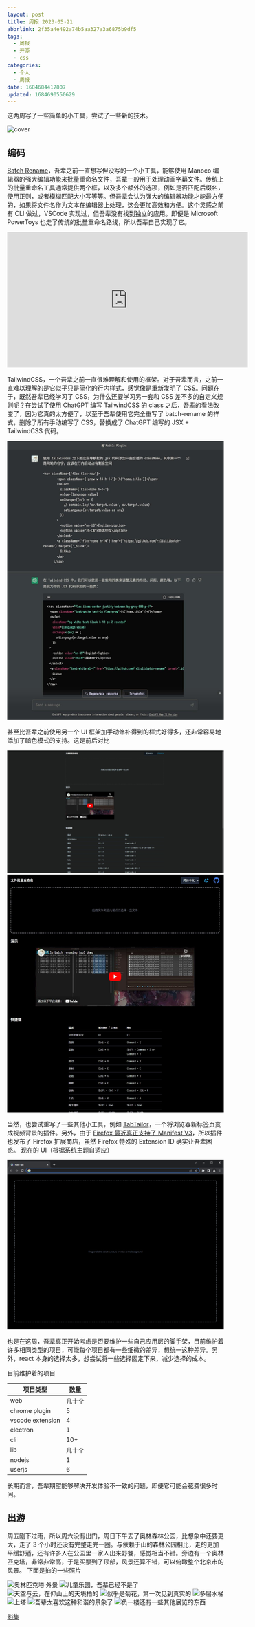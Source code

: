 ```yaml
---
layout: post
title: 周报 2023-05-21
abbrlink: 2f35a4e492a74b5aa327a3a6875b9df5
tags:
  - 周报
  - 开源
  - css
categories:
  - 个人
  - 周报
date: 1684684417807
updated: 1684690550629
---
```


这两周写了一些简单的小工具，尝试了一些新的技术。

![cover](https://image-proxy.rxliuli.com/?url=https://lh3.googleusercontent.com/pw/AJFCJaX5kx0Zbw8lc_yLv7HzayA5RINQguIWgccyvwP_cmKmGVq6sNZs2B8DEIj78jKPMrpIOv8Ay6L8cg2cFwEClEQ1ExlRqpe_usLLBnI8HO8cb3QKkuHh8Caz6vP4YJCkh-zzr9QjsdMZL-DudcC8ZYPp=w1729-h1297-s-no)

## 编码

[Batch Rename](https://github.com/rxliuli/batch-rename)，吾辈之前一直想写但没写的一个小工具，能够使用 Manoco 编辑器的强大编辑功能来批量重命名文件，吾辈一般用于处理动画字幕文件。传统上的批量重命名工具通常提供两个框，以及多个额外的选项，例如是否匹配后缀名，使用正则，或者模糊匹配大小写等等。但吾辈会认为强大的编辑器功能才能最方便的，如果将文件名作为文本在编辑器上处理，这会更加高效和方便。这个灵感之前有 CLI 做过，VSCode 实现过，但吾辈没有找到独立的应用。即便是 Microsoft PowerToys 也走了传统的批量重命名路线，所以吾辈自己实现了它。

<iframe width="560" height="315" src="https://www.youtube.com/embed/PL3mft8DEHg" title="YouTube video player" frameborder="0" allow="accelerometer; autoplay; clipboard-write; encrypted-media; gyroscope; picture-in-picture; web-share" allowfullscreen></iframe>

TailwindCSS，一个吾辈之前一直很难理解和使用的框架。对于吾辈而言，之前一直难以理解的是它似乎只是简化的行内样式，感觉像是重新发明了 CSS。问题在于，既然吾辈已经学习了 CSS，为什么还要学习另一套和 CSS 差不多的自定义规则呢？在尝试了使用 ChatGPT 编写 TailwindCSS 的 class 之后，吾辈的看法改变了，因为它真的太方便了，以至于吾辈使用它完全重写了 batch-rename 的样式，删除了所有手动编写了 CSS，替换成了 ChatGPT 编写的 JSX + TailwindCSS 代码。

![使用 ChatGPT 生成 JSX + TailwindCSS](/resources/37c4dd88248d4a8ea3890c1bccca3c4e.jpg)

甚至比吾辈之前使用另一个 UI 框架加手动修补得到的样式好得多，还非常容易地添加了暗色模式的支持。这是前后对比

![之前](/resources/d963b951a211473dbec026fe1bc3b47b.jpg)
![之后](/resources/d0fd0bfcdcad48ccb853882ff8434c07.jpg)

当然，也尝试重写了一些其他小工具，例如 [TabTailor](https://github.com/rxliuli/tab-tailor)，一个将浏览器新标签页变成视频背景的插件。另外，由于 [Firefox 最近真正支持了 Manifest V3](https://extensionworkshop.com/documentation/develop/manifest-v3-migration-guide/)，所以插件也发布了 Firefox 扩展商店，虽然 Firefox 特殊的 Extension ID 确实让吾辈困惑。
现在的 UI（根据系统主题自适应）

![1684687890156.png](/resources/119d60ca352b47098216b94746137f08.png)

也是在这周，吾辈真正开始考虑是否要维护一些自己应用层的脚手架，目前维护着许多相同类型的项目，可能每个项目都有一些细微的差异，想统一这种差异。另外，react 本身的选择太多，想尝试将一些选择固定下来，减少选择的成本。

目前维护着的项目

| 项目类型             | 数量  |
| ---------------- | --- |
| web              | 几十个 |
| chrome plugin    | 5   |
| vscode extension | 4   |
| electron         | 1   |
| cli              | 10+ |
| lib              | 几十个 |
| nodejs           | 1   |
| userjs           | 6   |

长期而言，吾辈期望能够解决开发体验不一致的问题，即便它可能会花费很多时间。

## 出游

周五刚下过雨，所以周六没有出门，周日下午去了奥林森林公园，比想象中还要更大，走了 3 个小时还没有完整走完一圈。与依赖于山的森林公园相比，走的更加平缓舒适，还有许多人在公园里一家人出来野餐，感觉相当不错。旁边有一个奥林匹克塔，非常非常高，于是买票到了顶部，风景还算不错，可以俯瞰整个北京市的风景。
下面是拍的一些照片

![奥林匹克塔 外景](https://image-proxy.rxliuli.com/?url=https://lh3.googleusercontent.com/pw/AJFCJaUjnZKn0odEcRsHniyocCsLfyAKcbqYRkpAUF6KizliTcxZZNu6CXqtKxWwrFV023_rw6FhNPV4SNeutfpWaMQu-ZQ2h1sumv9NaQJXJgPkEoHW2YDqKfFZHmEU1ccaRF_MNgiSHyuLUpYi5lAU9SkT=w931-h1241-s-no)
![儿童乐园，吾辈已经不是了](https://image-proxy.rxliuli.com/?url=https://lh3.googleusercontent.com/pw/AJFCJaVPU4ts-CuPnYw9De6rZ1_teqaUzY1RfBsrfI1FuLv8-iEjlusAgnDax7bD0Xu3IykoEg9Irv-mRQ3mN1LCbWHne4H4uQx1mfkTXKqVmUIFuYwp-tljWrsYzxdMRQm0cFtrqqsluMUg_pOmwGf10G4t=w1655-h1241-s-no)
![天空与云，在仰山上的天境拍的](https://image-proxy.rxliuli.com/?url=https://lh3.googleusercontent.com/pw/AJFCJaWjGdsqA5T1IGfUyMv6XMQ_LzWFZygBvBxybPdEOQFTkkfNy4ruKyyQFA1pVjVULJq4V_v2x0idQfZ49rQkQXv4zLb-AacuuD6ae7TZJtpgqvM_hbGNNDkcb2FKhSlTmVlmsDoxMLEnuGbd3U-r_S5g=w1655-h1241-s-no)
![似乎是菊花，第一次见到真实的](https://image-proxy.rxliuli.com/?url=https://lh3.googleusercontent.com/pw/AJFCJaWDG5pXYr6wf2rrmhBssC-c6qJLwdjpHiNAGcpxABRJDiKQvdH9VpQmlhwBzXUIXYghRii5ZnY7mQIjL2HRFCGICyIQ86Cb7Axf2vy6fA6Wquqb_Ojsz_h-vu7pWSHA5cTvyL57ScwaWGsdP_vdYe43=w931-h1241-s-no)
![多层水梯](https://image-proxy.rxliuli.com/?url=https://lh3.googleusercontent.com/pw/AJFCJaWZHCD0GXSuLvD6v8_qogVPxQEyeMliIOSJ5d19YaPNwjyGamtFUjkuAbnmweTwb7bA3MsZt6Bpj5IOXMJeGpnKzI3kxD2DZVeOV3N-Sn2wJy2l7644LJJzR8Fofp4IlWPM9Skq6by43hs_iH0kU8xk=w931-h1241-s-no)
![上塔](https://image-proxy.rxliuli.com/?url=https://lh3.googleusercontent.com/pw/AJFCJaVuw8_v9yUcQQrx76LLwsGdSE3_YUt10wWMyeCSUGQamz02aRaCuQo2P9eZuRNgOGTv41slxBl93tEoETog-RHpQrxSlRAZyEJ0j944F6QmjGE-J6AeX_CBM9rRBNl5WxCQy6ZutKO0AS6yuoNr2rKu=w973-h1297-s-no)
![吾辈太喜欢这种和谐的景象了](https://image-proxy.rxliuli.com/?url=https://lh3.googleusercontent.com/pw/AJFCJaVmdazSmbk9rmjE3VIOQAJquSo-v_wrHUxv08Np8YcXdob0cgLEYIec8jwpNPmLYZLRsIkSy5pGKR7MIRbuHBllLvb6heZgLrbjV3Kh_vABucL3lq7CcfYfwaFusILTtckIPCmE93jNqZEDexUCesAd=w1655-h1241-s-no)
![负一楼还有一些其他展览的东西](https://image-proxy.rxliuli.com/?url=https://lh3.googleusercontent.com/pw/AJFCJaWRae66T98gl_if5-DT73jQbbvKYGemgJzEXDGlKCOHxDD04XAn5Qxrj9J3e16jZMP6fmbe6HJlrlmE7J_m1jqb2QaY0cmiWS2xyFAipg7Gf7XxWteNpY7sK9eY48Q48W4w5blUWaCPXR2XDyDf2sSq=w1729-h1297-s-no)

[影集](https://photos.app.goo.gl/arkhYX34JomnRbsu5)
